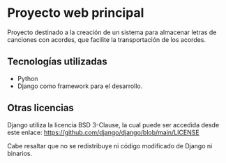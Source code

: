 # Proyecto web principal

Proyecto destinado a la creación de un sistema para almacenar letras de canciones con acordes,
que facilite la transportación de los acordes.

## Tecnologías utilizadas

- Python
- Django como framework para el desarrollo. 

## Otras licencias

Django utiliza la licencia BSD 3-Clause, la cual puede ser accedida desde este enlace:
https://github.com/django/django/blob/main/LICENSE

Cabe resaltar que no se redistribuye ni código modificado de Django ni binarios. 